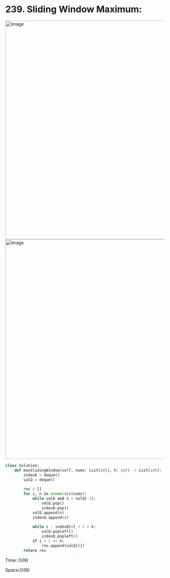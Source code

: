 # 239. Sliding Window Maximum:

<img width="690" alt="image" src="https://user-images.githubusercontent.com/35987583/174035717-95991ef8-bca1-47ed-8558-a0595ccebfb4.png">
<img width="693" alt="image" src="https://user-images.githubusercontent.com/35987583/174035783-32b6878b-e82e-4518-ab12-1d240a3dd149.png">


```python
class Solution:
    def maxSlidingWindow(self, nums: List[int], k: int) -> List[int]:
        indexQ = deque()
        valQ = deque()
        
        res = []
        for i, n in enumerate(nums):
            while valQ and n > valQ[-1]:
                valQ.pop()
                indexQ.pop()
            valQ.append(n)
            indexQ.append(i)
            
            while i - indexQ[0] + 1 > k:
                valQ.popleft()
                indexQ.popleft()
            if i + 1 >= k:
                res.append(valQ[0])
        return res
```

Time: O(N)

Space:O(N)
